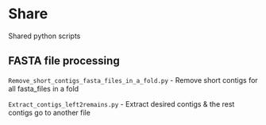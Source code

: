 # Share
Shared python scripts

## FASTA file processing
`Remove_short_contigs_fasta_files_in_a_fold.py` - Remove short contigs for all fasta_files in a fold

`Extract_contigs_left2remains.py` - Extract desired contigs & the rest contigs go to another file
